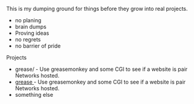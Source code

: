 

This is my dumping ground for things before they grow into real projects.

* no planing 
* brain dumps
* Proving ideas
* no regrets
* no barrier of pride

Projects

* grease/ - Use greasemonkey and some CGI to see if a website is pair Networks hosted.
* [grease ](http://github.com/rblackwe/alpha/tree/master/grease "grease") - Use greasemonkey and some CGI to see if a website is pair Networks hosted.
* something else

